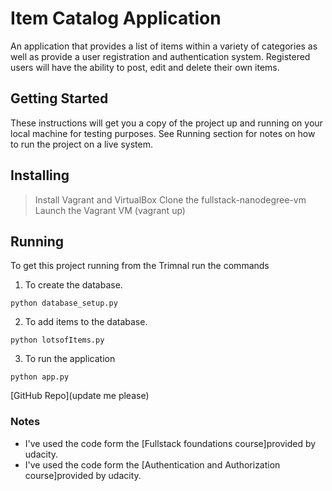 # Item Catalog Application

An application that provides a list of items within a variety of categories as well as provide a user registration and authentication system. Registered users will have the ability to post, edit and delete their own items.

## Getting Started

These instructions will get you a copy of the project up and running on your local machine for testing purposes. See Running section for notes on how to run the project on a live system.

## Installing

> Install Vagrant and VirtualBox
> Clone the fullstack-nanodegree-vm
> Launch the Vagrant VM (vagrant up)


## Running

To get this project running from the Trimnal run the commands

1. To create the database.
```
python database_setup.py
```
2. To add items to the database.
```
python lotsofItems.py
```
3. To run the application
```
python app.py
```
[GitHub Repo](update me please)

### Notes

- I've used the code form the [Fullstack foundations course]provided by udacity.
- I've used the code form the [Authentication and Authorization course]provided by udacity.

